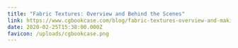 ```yaml
---
title: "Fabric Textures: Overview and Behind the Scenes"
link: https://www.cgbookcase.com/blog/fabric-textures-overview-and-making-of
date: 2020-02-25T15:38:00.000Z
favicon: /uploads/cgbookcase.png
---
```

